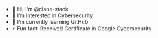 - 👋 Hi, I’m @clane-stack
- 👀 I’m interested in Cybersecurity
- 🌱 I’m currently learning GitHub
- ⚡ Fun fact: Received Certificate in Google Cybersecurity

<!---
clane-stack/clane-stack is a ✨ special ✨ repository because its `README.md` (this file) appears on your GitHub profile.
You can click the Preview link to take a look at your changes.
--->
